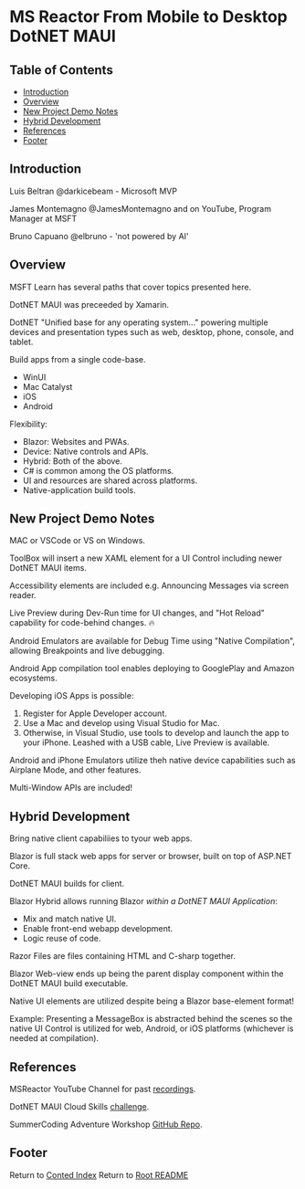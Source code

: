 # MS Reactor From Mobile to Desktop DotNET MAUI

## Table of Contents

- [Introduction](#introduction)
- [Overview](#overview)
- [New Project Demo Notes](#new-project-demo-notes)
- [Hybrid Development](#hybrid-development)
- [References](#references)
- [Footer](#footer)

## Introduction

Luis Beltran @darkicebeam - Microsoft MVP

James Montemagno @JamesMontemagno and on YouTube, Program Manager at MSFT

Bruno Capuano @elbruno - 'not powered by AI'

## Overview

MSFT Learn has several paths that cover topics presented here.

DotNET MAUI was preceeded by Xamarin.

DotNET "Unified base for any operating system..." powering multiple devices and presentation types such as web, desktop, phone, console, and tablet.

Build apps from a single code-base.

- WinUI
- Mac Catalyst
- iOS
- Android

Flexibility:

- Blazor: Websites and PWAs.
- Device: Native controls and APIs.
- Hybrid: Both of the above.
- C# is common among the OS platforms.
- UI and resources are shared across platforms.
- Native-application build tools.

## New Project Demo Notes

MAC or VSCode or VS on Windows.

ToolBox will insert a new XAML element for a UI Control including newer DotNET MAUI items.

Accessibility elements are included e.g. Announcing Messages via screen reader.

Live Preview during Dev-Run time for UI changes, and "Hot Reload" capability for code-behind changes. :fire:

Android Emulators are available for Debug Time using "Native Compilation", allowing Breakpoints and live debugging.

Android App compilation tool enables deploying to GooglePlay and Amazon ecosystems.

Developing iOS Apps is possible:

1. Register for Apple Developer account.
2. Use a Mac and develop using Visual Studio for Mac.
3. Otherwise, in Visual Studio, use tools to develop and launch the app to your iPhone. Leashed with a USB cable, Live Preview is available.

Android and iPhone Emulators utilize theh native device capabilities such as Airplane Mode, and other features.

Multi-Window APIs are included!

## Hybrid Development

Bring native client capabiliies to tyour web apps.

Blazor is full stack web apps for server or browser, built on top of ASP.NET Core.

DotNET MAUI builds for client.

Blazor Hybrid allows running Blazor _within a DotNET MAUI Application_:

- Mix and match native UI.
- Enable front-end webapp development.
- Logic reuse of code.

Razor Files are files containing HTML and C-sharp together.

Blazor Web-view ends up being the parent display component within the DotNET MAUI build executable.

Native UI elements are utilized despite being a Blazor base-element format!

Example: Presenting a MessageBox is abstracted behind the scenes so the native UI Control is utilized for web, Android, or iOS platforms (whichever is needed at compilation).

## References

MSReactor YouTube Channel for past [recordings](https://www.youtube.com/@MicrosoftReactor).

DotNET MAUI Cloud Skills [challenge](https://aka.ms/Summer.NETMAUI-CSC1).

SummerCoding Adventure Workshop [GitHub Repo](https://github.com/icebeam7/SummerCoding).

## Footer

Return to [Conted Index](./conted-index.html)
Return to [Root README](../README.html)
